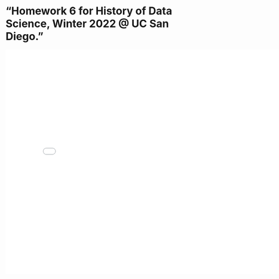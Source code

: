 # “Homework 6 for History of Data Science, Winter 2022 @ UC San Diego.”

<iframe src='/dead_map.html' width=800 height=600 frameBorder=0></iframe>
